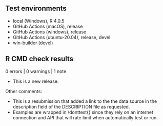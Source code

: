 ## Test environments

* local (Windows), R 4.0.5
* GitHub Actions (macOS), release
* GitHub Actions (windows), release
* GitHub Actions (ubuntu-20.04), release, devel
* win-builder (devel)

## R CMD check results

0 errors | 0 warnings | 1 note

* This is a new release.

Other comments:

* This is a resubmission that added a link to the the data source in the description field of the DESCRIPTION file as requested.
* Examples are wrapped in \donttest{} since they rely on an internet connection and API that will rate limit when automatically test or run.
